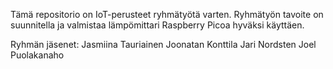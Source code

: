 Tämä repositorio on IoT-perusteet ryhmätyötä varten. Ryhmätyön tavoite on suunnitella ja valmistaa lämpömittari Raspberry Picoa hyväksi käyttäen.

Ryhmän jäsenet:
Jasmiina Tauriainen
Joonatan Konttila
Jari Nordsten
Joel Puolakanaho
